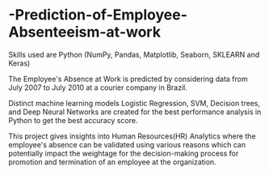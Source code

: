 # -Prediction-of-Employee-Absenteeism-at-work

Skills used are Python (NumPy, Pandas, Matplotlib, Seaborn, SKLEARN and Keras)

The Employee's Absence at Work is predicted by considering data from July 2007 to July 2010 at a courier company in Brazil.

Distinct machine learning models Logistic Regression, SVM, Decision trees, and Deep Neural Networks are created for the best performance analysis in Python to get the best accuracy score.

This project gives insights into Human Resources(HR) Analytics where the employee's absence can be validated using various reasons which can potentially impact the weightage for the decision-making process for promotion and termination of an employee at the organization.
